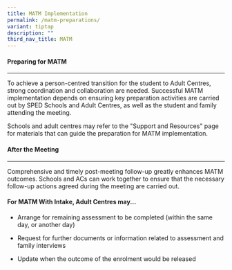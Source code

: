 ```yaml
---
title: MATM Implementation
permalink: /matm-preparations/
variant: tiptap
description: ""
third_nav_title: MATM
---
```

<h4><strong>Preparing for MATM</strong></h4>
<hr>
<p>To achieve a person-centred transition for the student to Adult Centres,
strong coordination and collaboration are needed. Successful MATM implementation
depends on ensuring key preparation activities are carried out by SPED
Schools and Adult Centres, as well as the student and family attending
the meeting.</p>
<p>Schools and adult centres may refer to the "Support and Resources" page
for materials that can guide the preparation for MATM implementation.</p>
<p></p>
<h4><strong>After the Meeting</strong></h4>
<hr>
<p>Comprehensive and timely post-meeting follow-up greatly enhances MATM
outcomes. Schools and ACs can work together to ensure that the necessary
follow-up actions agreed during the meeting are carried out.</p>
<h4>For MATM With Intake, Adult Centres may...</h4>
<ul data-tight="true" class="tight">
<li>
<p>Arrange for remaining assessment to be completed (within the same day,
or another day)</p>
</li>
<li>
<p>Request for further documents or information related to assessment and
family interviews</p>
</li>
<li>
<p>Update when the outcome of the enrolment would be released</p>
</li>
</ul>
<p></p>
<h3></h3>
<p></p>
<p></p>
<p></p>
<p></p>